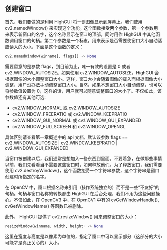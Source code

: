 ## 创建窗口

首先，我们要做的是利用 HighGUI 将一副图像显示到屏幕上。我们使用 cv2.namedWindow() 来实现这个功能。这个函数接受两个参数，第一个参数用来表示新窗口的名字，这个名称显示在窗口的顶部，同时用作 HighGUI 中其他函数调用窗口的句柄。第二个参数是一个标志，用来表示是否需要使窗口大小自动适应读入的大小。下面是这个函数的定义：
```python
cv2.namedWindow(winname[, flags]) -> None
```
需要留意的是参数 flags，到目前为止，唯一有效的设置是 0 或者 cv2.WINDOW_AUTOSIZE。如果使用 cv2.WINDOW_AUTOSIZE，HighGUI 会根据图像的大小调整窗口大小。这样，窗口大小会随着图像的载入而根据图像大小调整，用户没办法手动调整窗口大小。当然，如果不想窗口大小自动调整，也可以将参数值设置为 0，这样的话，用户就可以随意调整窗口的大小了。不仅如此，该参数值还有其他可选:
* cv2.WINDOW_NORMAL 或 cv2.WINDOW_AUTOSIZE
* cv2.WINDOW_FREERATIO 或 cv2.WINDOW_KEEPRATIO
* cv2.WINDOW_GUI_NORMAL 或 cv2.WINDOW_GUI_EXPANDED
* cv2.WINDOW_FULLSCREEN 和 cv2.WINDOW_OPENGL

具体区别请查看第一章概述中的 api 文档。默认该参数 flags == cv2.WINDOW_AUTOSIZE | cv2.WINDOW_KEEPRATIO | cv2.WINDOW_GUI_EXPANDED

当窗口被创建以后，我们通常是想加入一些东西到里面。不要着急，在做那些事情以前，我们先看看当不需要这些窗口时，如何释放他们。为了释放窗口，我们需要使用 cv2.destroyWindow()，这个函数接受一个字符串参数，这个字符串是窗口创建时所指定的名字。

在 OpenCV 中，窗口根据名称来引用（操作系统独立的）而不是一些“不友好”的句柄。句柄与窗口名称的转换都由 HighGUI 在后台处理，我们不用为这些问题操心。不仅如此，在 OpenCV3 中，在 OpenCV1 中有的 cvGetWindowHandle(), cvGetWindowName() 等函数已被删除。

此外， HighGUI 提供了 cv2.resizeWindow() 用来调整窗口的大小：
```python
resizeWindow(winname, width, height) -> None
```
这里在宽度与高度是以像素为单位的，指定了窗口中可以显示部分（这部分的大小可能才是真正关心的）大小。
